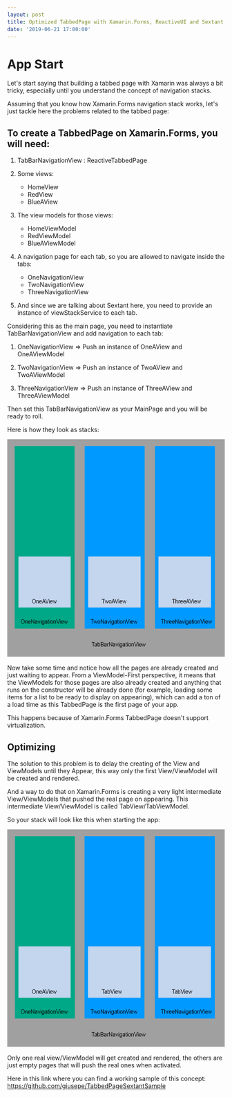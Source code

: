 ```yaml
---
layout: post
title: Optimized TabbedPage with Xamarin.Forms, ReactiveUI and Sextant
date: '2019-06-21 17:00:00'
---
```


# App Start

Let's start saying that building a tabbed page with Xamarin was always a bit tricky, especially until you understand the concept of navigation stacks.

Assuming that you know how Xamarin.Forms navigation stack works, let's just tackle here the problems related to the tabbed page:

## To create a TabbedPage on Xamarin.Forms, you will need:

1) TabBarNavigationView : ReactiveTabbedPage<TabBarNavigationViewModel>
   
2) Some views:
   * HomeView
   * RedView
   * BlueAView
  
3) The view models for those views:
   * HomeViewModel
   * RedViewModel
   * BlueAViewModel
  
4) A navigation page for each tab, so you are allowed to navigate inside the tabs:
   * OneNavigationView
   * TwoNavigationView
   * ThreeNavigationView
   
5) And since we are talking about Sextant here, you need to provide an instance of viewStackService to each tab.

Considering this as the main page, you need to instantiate TabBarNavigationView and add navigation to each tab:

   1) OneNavigationView => Push an instance of OneAView and OneAViewModel
   
   2) TwoNavigationView => Push an instance of TwoAView and TwoAViewModel
   
   3) ThreeNavigationView => Push an instance of ThreeAView and ThreeAViewModel



Then set this TabBarNavigationView as your MainPage and you will be ready to roll.

Here is how they look as stacks:

![Dfault TabbedPage](/assets/2019-06-21-AppStart.jpg)

Now take some time and notice how all the pages are already created and just waiting to appear.
From a ViewModel-First perspective, it means that the ViewModels for those pages are also already created and anything that runs on the constructor will be already done (for example, loading some items for a list to be ready to display on appearing), which can add a ton of a load time as this TabbedPage is the first page of your app.

This happens because of Xamarin.Forms TabbedPage doesn't support virtualization.

## Optimizing

The solution to this problem is to delay the creating of the View and ViewModels until they Appear, this way only the first View/ViewModel will be created and rendered.

And a way to do that on Xamarin.Forms is creating a very light intermediate View/ViewModels that pushed the real page on appearing. This intermediate View/ViewModel is called TabView/TabViewModel.

So your stack will look like this when starting the app:

![Dfault TabbedPage](/assets/2019-06-21-OptimizedApp.jpg)

Only one real view/ViewModel will get created and rendered, the others are just empty pages that will push the real ones when activated. 

Here in this link where you can find a working sample of this concept:
https://github.com/giusepe/TabbedPageSextantSample